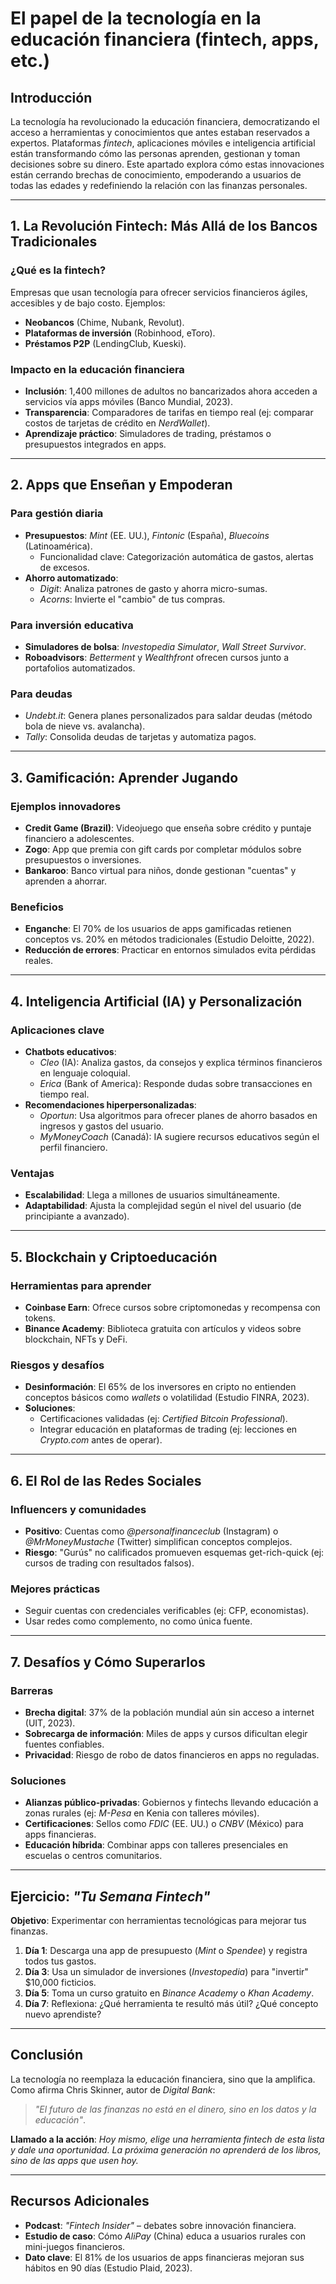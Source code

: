 # El papel de la tecnología en la educación financiera (fintech, apps, etc.)

## Introducción

La tecnología ha revolucionado la educación financiera, democratizando el acceso a herramientas y conocimientos que antes estaban reservados a expertos. Plataformas *fintech*, aplicaciones móviles e inteligencia artificial están transformando cómo las personas aprenden, gestionan y toman decisiones sobre su dinero. Este apartado explora cómo estas innovaciones están cerrando brechas de conocimiento, empoderando a usuarios de todas las edades y redefiniendo la relación con las finanzas personales.

---

## 1. La Revolución Fintech: Más Allá de los Bancos Tradicionales

### ¿Qué es la fintech?

Empresas que usan tecnología para ofrecer servicios financieros ágiles, accesibles y de bajo costo. Ejemplos:

- **Neobancos** (Chime, Nubank, Revolut).  
- **Plataformas de inversión** (Robinhood, eToro).  
- **Préstamos P2P** (LendingClub, Kueski).  

### Impacto en la educación financiera

- **Inclusión**: 1,400 millones de adultos no bancarizados ahora acceden a servicios vía apps móviles (Banco Mundial, 2023).  
- **Transparencia**: Comparadores de tarifas en tiempo real (ej: comparar costos de tarjetas de crédito en *NerdWallet*).  
- **Aprendizaje práctico**: Simuladores de trading, préstamos o presupuestos integrados en apps.  

---

## 2. Apps que Enseñan y Empoderan

### Para gestión diaria

- **Presupuestos**: *Mint* (EE. UU.), *Fintonic* (España), *Bluecoins* (Latinoamérica).  
  - Funcionalidad clave: Categorización automática de gastos, alertas de excesos.  
- **Ahorro automatizado**:
  - *Digit*: Analiza patrones de gasto y ahorra micro-sumas.  
  - *Acorns*: Invierte el "cambio" de tus compras.  

### Para inversión educativa

- **Simuladores de bolsa**: *Investopedia Simulator*, *Wall Street Survivor*.  
- **Roboadvisors**: *Betterment* y *Wealthfront* ofrecen cursos junto a portafolios automatizados.  

### Para deudas

- *Undebt.it*: Genera planes personalizados para saldar deudas (método bola de nieve vs. avalancha).  
- *Tally*: Consolida deudas de tarjetas y automatiza pagos.  

---

## 3. Gamificación: Aprender Jugando

### Ejemplos innovadores

- **Credit Game (Brazil)**: Videojuego que enseña sobre crédito y puntaje financiero a adolescentes.  
- **Zogo**: App que premia con gift cards por completar módulos sobre presupuestos o inversiones.  
- **Bankaroo**: Banco virtual para niños, donde gestionan "cuentas" y aprenden a ahorrar.  

### Beneficios

- **Enganche**: El 70% de los usuarios de apps gamificadas retienen conceptos vs. 20% en métodos tradicionales (Estudio Deloitte, 2022).  
- **Reducción de errores**: Practicar en entornos simulados evita pérdidas reales.  

---

## 4. Inteligencia Artificial (IA) y Personalización

### Aplicaciones clave

- **Chatbots educativos**:
  - *Cleo* (IA): Analiza gastos, da consejos y explica términos financieros en lenguaje coloquial.  
  - *Erica* (Bank of America): Responde dudas sobre transacciones en tiempo real.  
- **Recomendaciones hiperpersonalizadas**:
  - *Oportun*: Usa algoritmos para ofrecer planes de ahorro basados en ingresos y gastos del usuario.  
  - *MyMoneyCoach* (Canadá): IA sugiere recursos educativos según el perfil financiero.  

### Ventajas

- **Escalabilidad**: Llega a millones de usuarios simultáneamente.  
- **Adaptabilidad**: Ajusta la complejidad según el nivel del usuario (de principiante a avanzado).  

---

## 5. Blockchain y Criptoeducación

### Herramientas para aprender

- **Coinbase Earn**: Ofrece cursos sobre criptomonedas y recompensa con tokens.  
- **Binance Academy**: Biblioteca gratuita con artículos y videos sobre blockchain, NFTs y DeFi.  

### Riesgos y desafíos

- **Desinformación**: El 65% de los inversores en cripto no entienden conceptos básicos como *wallets* o volatilidad (Estudio FINRA, 2023).  
- **Soluciones**:
  - Certificaciones validadas (ej: *Certified Bitcoin Professional*).  
  - Integrar educación en plataformas de trading (ej: lecciones en *Crypto.com* antes de operar).  

---

## 6. El Rol de las Redes Sociales

### Influencers y comunidades

- **Positivo**: Cuentas como *@personalfinanceclub* (Instagram) o *@MrMoneyMustache* (Twitter) simplifican conceptos complejos.  
- **Riesgo**: "Gurús" no calificados promueven esquemas get-rich-quick (ej: cursos de trading con resultados falsos).  

### Mejores prácticas

- Seguir cuentas con credenciales verificables (ej: CFP, economistas).  
- Usar redes como complemento, no como única fuente.  

---

## 7. Desafíos y Cómo Superarlos

### Barreras

- **Brecha digital**: 37% de la población mundial aún sin acceso a internet (UIT, 2023).  
- **Sobrecarga de información**: Miles de apps y cursos dificultan elegir fuentes confiables.  
- **Privacidad**: Riesgo de robo de datos financieros en apps no reguladas.  

### Soluciones

- **Alianzas público-privadas**: Gobiernos y fintechs llevando educación a zonas rurales (ej: *M-Pesa* en Kenia con talleres móviles).  
- **Certificaciones**: Sellos como *FDIC* (EE. UU.) o *CNBV* (México) para apps financieras.  
- **Educación híbrida**: Combinar apps con talleres presenciales en escuelas o centros comunitarios.  

---

## Ejercicio: *"Tu Semana Fintech"*

**Objetivo**: Experimentar con herramientas tecnológicas para mejorar tus finanzas.  

1. **Día 1**: Descarga una app de presupuesto (*Mint* o *Spendee*) y registra todos tus gastos.  
2. **Día 3**: Usa un simulador de inversiones (*Investopedia*) para "invertir" $10,000 ficticios.  
3. **Día 5**: Toma un curso gratuito en *Binance Academy* o *Khan Academy*.  
4. **Día 7**: Reflexiona: ¿Qué herramienta te resultó más útil? ¿Qué concepto nuevo aprendiste?  

---

## Conclusión

La tecnología no reemplaza la educación financiera, sino que la amplifica. Como afirma Chris Skinner, autor de *Digital Bank*: 
> *"El futuro de las finanzas no está en el dinero, sino en los datos y la educación"*.  

**Llamado a la acción**:
*Hoy mismo, elige una herramienta fintech de esta lista y dale una oportunidad. La próxima generación no aprenderá de los libros, sino de las apps que usen hoy.*  

---

## Recursos Adicionales

- **Podcast**: *"Fintech Insider"* – debates sobre innovación financiera.  
- **Estudio de caso**: Cómo *AliPay* (China) educa a usuarios rurales con mini-juegos financieros.  
- **Dato clave**: El 81% de los usuarios de apps financieras mejoran sus hábitos en 90 días (Estudio Plaid, 2023).  

